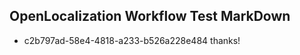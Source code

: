 ## OpenLocalization Workflow Test MarkDown
* c2b797ad-58e4-4818-a233-b526a228e484 
thanks!<!--HONumber=Mar16_HO4-->
